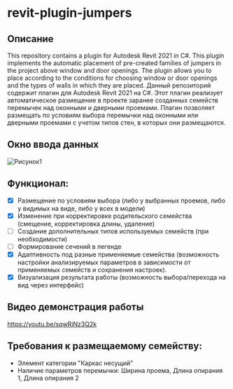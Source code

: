 # revit-plugin-jumpers
## Описание
This repository contains a plugin for Autodesk Revit 2021 in C#. This plugin implements the automatic placement of pre-created families of jumpers in the project above window and door openings. The plugin allows you to place according to the conditions for choosing window or door openings and the types of walls in which they are placed.
Данный репозиторий содержит плагин для Autodesk Revit 2021 на C#. Этот плагин реализует автоматическое размещение в проекте заранее созданных семейств перемычек над оконными и дверными проемами. Плагин позволяет размещать по условиям выбора перемычки над оконными или дверными проемами с учетом типов стен, в которых они размещаются.


## Окно ввода данных
![Рисунок1](https://github.com/Nikashi00/revit-plugin-jumpers/assets/147995583/b24f630b-a214-4062-9317-15e99a18aedc)
## Функционал:
- [x] Размещение по условиям выбора (либо у выбранных проемов, либо у видимых на виде, либо у всех в модели)
- [x] Изменение при корректировке родительского семейства (смещение, корректировка длины, удаление)
- [ ] Создание дополнительных типов используемых семейств (при необходимости)
- [ ] Формирование сечений в легенде
- [x] Адаптивность под разные применяемые семейства (возможность настройки анализируемых параметров в зависимости от применяемых семейств и сохранения настроек).
- [x] Визуализация результата работы (возможность выбора/перехода на вид через интерфейс)
## Видео демонстрация работы
https://youtu.be/sqwRiNz3Q2k
## Требования к размещаемому семейству:
* Элемент категории "Каркас несущий"
* Наличие параметров перемычки: Ширина проема, Длина опирания 1, Длина опирания 2
